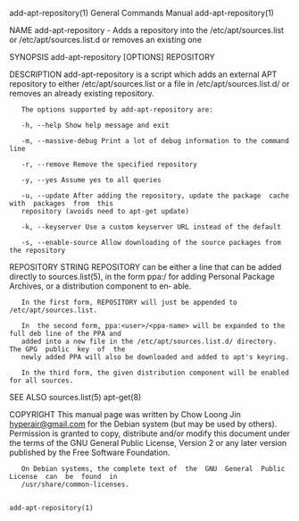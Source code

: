 add-apt-repository(1)                   General Commands Manual                  add-apt-repository(1)

NAME
       add-apt-repository    -    Adds    a    repository    into    the    /etc/apt/sources.list   or
       /etc/apt/sources.list.d or removes an existing one

SYNOPSIS
       add-apt-repository [OPTIONS] REPOSITORY

DESCRIPTION
       add-apt-repository  is  a  script  which  adds   an   external   APT   repository   to   either
       /etc/apt/sources.list  or  a  file  in  /etc/apt/sources.list.d/ or removes an already existing
       repository.

       The options supported by add-apt-repository are:

       -h, --help Show help message and exit

       -m, --massive-debug Print a lot of debug information to the command line

       -r, --remove Remove the specified repository

       -y, --yes Assume yes to all queries

       -u, --update After adding the repository, update the package  cache  with  packages  from  this
       repository (avoids need to apt-get update)

       -k, --keyserver Use a custom keyserver URL instead of the default

       -s, --enable-source Allow downloading of the source packages from the repository

REPOSITORY STRING
       REPOSITORY  can  be  either  a  line that can be added directly to sources.list(5), in the form
       ppa:<user>/<ppa-name> for adding Personal Package Archives, or a distribution component to  en‐
       able.

       In the first form, REPOSITORY will just be appended to /etc/apt/sources.list.

       In  the second form, ppa:<user>/<ppa-name> will be expanded to the full deb line of the PPA and
       added into a new file in the /etc/apt/sources.list.d/ directory.  The GPG  public  key  of  the
       newly added PPA will also be downloaded and added to apt's keyring.

       In the third form, the given distribution component will be enabled for all sources.

SEE ALSO
       sources.list(5) apt-get(8)

COPYRIGHT
       This  manual page was written by Chow Loong Jin <hyperair@gmail.com> for the Debian system (but
       may be used by others). Permission is granted to copy, distribute and/or modify  this  document
       under  the terms of the GNU General Public License, Version 2 or any later version published by
       the Free Software Foundation.

       On Debian systems, the complete text of  the  GNU  General  Public  License  can  be  found  in
       /usr/share/common-licenses.

                                                                                 add-apt-repository(1)
